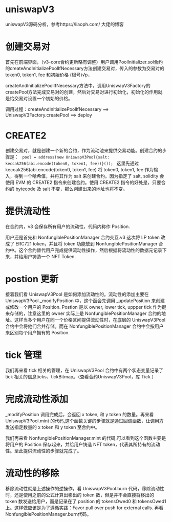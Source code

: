 # uniswapV3
uniswapV3源码分析，参考https://liaoph.com/    大佬的博客

# 创建交易对

首先在前端界面，（v3-core合约更新略有调整）用户调用PoolInitializer.sol合约的createAndInitializePoolIfNecessary方法创建交易对，传入的参数为交易对的 token0, token1, fee 和初始价格 (根号)√p，

createAndInitializePoolIfNecessary方法中，调用UniswapV3Factory的createPool方法完成交易对的创建，然后对交易对进行初始化，初始化的作用就是给交易对设置一个初始的价格。

调用过程：createAndInitializePoolIfNecessary ==> UniswapV3Factory.createPool ==> deploy 

# CREATE2

创建交易对，就是创建一个新的合约，作为流动池来提供交易功能。创建合约的步骤是：
<code>
    pool = address(new UniswapV3Pool{salt: keccak256(abi.encode(token0, token1, fee))}());
</code>
这里先通过 keccak256(abi.encode(token0, token1, fee) 将 token0, token1, fee 作为输入，得到一个哈希值，并将其作为 salt 来创建合约。因为指定了 salt, solidity 会使用 EVM 的 CREATE2 指令来创建合约。使用 CREATE2 指令的好处是，只要合约的 bytecode 及 salt 不变，那么创建出来的地址也将不变。

# 提供流动性

在合约内，v3 会保存所有用户的流动性，代码内称作 Position.

用户还是首先和 NonfungiblePositionManager 合约交互.v3 这次将 LP token 改成了 ERC721 token，并且将 token 功能放到 NonfungiblePositionManager 合约中。这个合约替代用户完成提供流动性操作，然后根据将流动性的数据元记录下来，并给用户铸造一个 NFT Token.

# postion 更新
接着我们看 UniswapV3Pool 是如何添加流动性的。流动性的添加主要在 UniswapV3Pool._modifyPosition 中，这个函会先调用 _updatePosition 来创建或修改一个用户的 Position.
Postion 是以 owner, lower tick, uppper tick 作为键来存储的，注意这里的 owner 实际上是 NonfungiblePositionManager 合约的地址。这样当多个用户在同一个价格区间提供流动性时，在底层的 UniswapV3Pool 合约中会将他们合并存储。而在 NonfungiblePositionManager 合约中会按用户来区别每个用户拥有的 Position.

# tick 管理

我们再来看 tick 相关的管理，在 UniswapV3Pool 合约中有两个状态变量记录了 tick 相关的信息ticks、tickBitmap。（查看合约UniswapV3Pool，库 Tick ）

# 完成流动性添加

_modifyPosition 调用完成后，会返回 x token, 和 y token 的数量。再来看 UniswapV3Pool.mint 的代码,这个函数关键的步骤就是通过回调函数，让调用方发送指定数量的 x token 和 y token 至合约中。

我们再来看 NonfungiblePositionManager.mint 的代码,可以看到这个函数主要是将用户的 Position 保存起来，并给用户铸造 NFT token，代表其所持有的流动性。至此提供流动性的步骤就完成了。

# 流动性的移除

移除流动性就是上述操作的逆操作，看 UniswapV3Pool.burn 代码，移除流动性时，还是使用之前的公式计算出移出的 token 数，但是并不会直接将移出的 token 数发送给用户，而是记录在了 position 的 tokensOwed0 和 tokensOwed1 上。这样做应该是为了遵循实践：Favor pull over push for external calls. 再看NonfungiblePositionManager.burn代码。